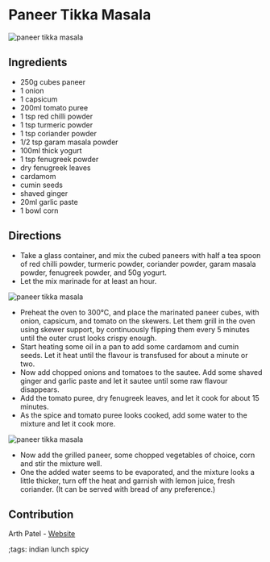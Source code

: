 # Paneer Tikka Masala

![paneer tikka masala](pix/paneer-tikka-masala.webp "Paneer Tikka Masala served with Naan bread")

## Ingredients

- 250g cubes paneer
- 1 onion
- 1 capsicum
- 200ml tomato puree 
- 1 tsp red chilli powder
- 1 tsp turmeric powder
- 1 tsp coriander powder
- 1/2 tsp garam masala powder
- 100ml thick yogurt
- 1 tsp fenugreek powder
- dry fenugreek leaves
- cardamom
- cumin seeds
- shaved ginger
- 20ml garlic paste
- 1 bowl corn

## Directions

- Take a glass container, and mix the cubed paneers with half a tea spoon of red chilli powder, turmeric powder, coriander powder, garam masala powder, fenugreek powder, and 50g yogurt.
- Let the mix marinade for at least an hour.
 
![paneer tikka masala](pix/paneer-tikka-masala-01.webp "Paneer ready to be marinated on the skewer")

- Preheat the oven to 300°C, and place the marinated paneer cubes, with onion, capsicum, and tomato on the skewers. Let them grill in the oven using skewer support, by continuously flipping them every 5 minutes until the outer crust looks crispy enough.
- Start heating some oil in a pan to add some cardamom and cumin seeds. Let it heat until the flavour is transfused for about a minute or two.
- Now add chopped onions and tomatoes to the sautee. Add some shaved ginger and garlic paste and let it sautee until some raw flavour disappears.
- Add the tomato puree, dry fenugreek leaves, and let it cook for about 15 minutes.
- As the spice and tomato puree looks cooked, add some water to the mixture and let it cook more.

![paneer tikka masala](pix/paneer-tikka-masala-02.webp "Marinated paneer, chopped onions, chopped tomatoes, and corn.")

- Now add the grilled paneer, some chopped vegetables of choice, corn and stir the mixture well.
- One the added water seems to be evaporated, and the mixture looks a little thicker, turn off the heat and garnish with lemon juice, fresh coriander. (It can be served with bread of any preference.)

## Contribution

Arth Patel - [Website](https://arthnpatel.com)

;tags: indian lunch spicy
